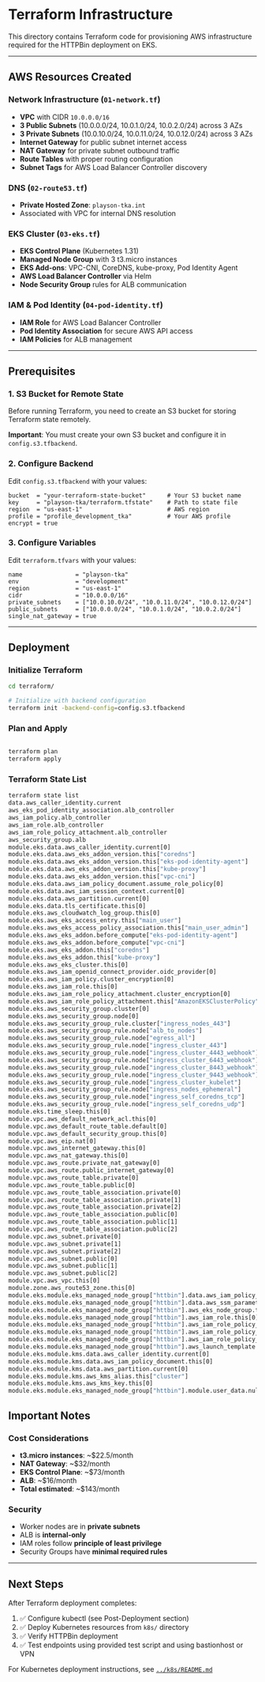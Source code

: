# Terraform Infrastructure

This directory contains Terraform code for provisioning AWS infrastructure required for the HTTPBin deployment on EKS.

---

## AWS Resources Created

### Network Infrastructure (`01-network.tf`)
- **VPC** with CIDR `10.0.0.0/16`
- **3 Public Subnets** (10.0.0.0/24, 10.0.1.0/24, 10.0.2.0/24) across 3 AZs
- **3 Private Subnets** (10.0.10.0/24, 10.0.11.0/24, 10.0.12.0/24) across 3 AZs
- **Internet Gateway** for public subnet internet access
- **NAT Gateway** for private subnet outbound traffic
- **Route Tables** with proper routing configuration
- **Subnet Tags** for AWS Load Balancer Controller discovery

### DNS (`02-route53.tf`)
- **Private Hosted Zone**: `playson-tka.int`
- Associated with VPC for internal DNS resolution

### EKS Cluster (`03-eks.tf`)
- **EKS Control Plane** (Kubernetes 1.31)
- **Managed Node Group** with 3 t3.micro instances
- **EKS Add-ons**: VPC-CNI, CoreDNS, kube-proxy, Pod Identity Agent
- **AWS Load Balancer Controller** via Helm
- **Node Security Group** rules for ALB communication

### IAM & Pod Identity (`04-pod-identity.tf`)
- **IAM Role** for AWS Load Balancer Controller
- **Pod Identity Association** for secure AWS API access
- **IAM Policies** for ALB management

---

## Prerequisites

### 1. S3 Bucket for Remote State

Before running Terraform, you need to create an S3 bucket for storing Terraform state remotely.

**Important**: You must create your own S3 bucket and configure it in `config.s3.tfbackend`.

### 2. Configure Backend

Edit `config.s3.tfbackend` with your values:

```hcl
bucket  = "your-terraform-state-bucket"      # Your S3 bucket name
key     = "playson-tka/terraform.tfstate"    # Path to state file
region  = "us-east-1"                        # AWS region
profile = "profile_development_tka"          # Your AWS profile
encrypt = true
```

### 3. Configure Variables

Edit `terraform.tfvars` with your values:

```hcl
name               = "playson-tka"
env                = "development"
region             = "us-east-1"
cidr               = "10.0.0.0/16"
private_subnets    = ["10.0.10.0/24", "10.0.11.0/24", "10.0.12.0/24"]
public_subnets     = ["10.0.0.0/24", "10.0.1.0/24", "10.0.2.0/24"]
single_nat_gateway = true
```

---

## Deployment

### Initialize Terraform

```bash
cd terraform/

# Initialize with backend configuration
terraform init -backend-config=config.s3.tfbackend
```

### Plan and Apply

```bash

terraform plan
terraform apply

```

### Terraform State List

```bash
terraform state list
data.aws_caller_identity.current
aws_eks_pod_identity_association.alb_controller
aws_iam_policy.alb_controller
aws_iam_role.alb_controller
aws_iam_role_policy_attachment.alb_controller
aws_security_group.alb
module.eks.data.aws_caller_identity.current[0]
module.eks.data.aws_eks_addon_version.this["coredns"]
module.eks.data.aws_eks_addon_version.this["eks-pod-identity-agent"]
module.eks.data.aws_eks_addon_version.this["kube-proxy"]
module.eks.data.aws_eks_addon_version.this["vpc-cni"]
module.eks.data.aws_iam_policy_document.assume_role_policy[0]
module.eks.data.aws_iam_session_context.current[0]
module.eks.data.aws_partition.current[0]
module.eks.data.tls_certificate.this[0]
module.eks.aws_cloudwatch_log_group.this[0]
module.eks.aws_eks_access_entry.this["main_user"]
module.eks.aws_eks_access_policy_association.this["main_user_admin"]
module.eks.aws_eks_addon.before_compute["eks-pod-identity-agent"]
module.eks.aws_eks_addon.before_compute["vpc-cni"]
module.eks.aws_eks_addon.this["coredns"]
module.eks.aws_eks_addon.this["kube-proxy"]
module.eks.aws_eks_cluster.this[0]
module.eks.aws_iam_openid_connect_provider.oidc_provider[0]
module.eks.aws_iam_policy.cluster_encryption[0]
module.eks.aws_iam_role.this[0]
module.eks.aws_iam_role_policy_attachment.cluster_encryption[0]
module.eks.aws_iam_role_policy_attachment.this["AmazonEKSClusterPolicy"]
module.eks.aws_security_group.cluster[0]
module.eks.aws_security_group.node[0]
module.eks.aws_security_group_rule.cluster["ingress_nodes_443"]
module.eks.aws_security_group_rule.node["alb_to_nodes"]
module.eks.aws_security_group_rule.node["egress_all"]
module.eks.aws_security_group_rule.node["ingress_cluster_443"]
module.eks.aws_security_group_rule.node["ingress_cluster_4443_webhook"]
module.eks.aws_security_group_rule.node["ingress_cluster_6443_webhook"]
module.eks.aws_security_group_rule.node["ingress_cluster_8443_webhook"]
module.eks.aws_security_group_rule.node["ingress_cluster_9443_webhook"]
module.eks.aws_security_group_rule.node["ingress_cluster_kubelet"]
module.eks.aws_security_group_rule.node["ingress_nodes_ephemeral"]
module.eks.aws_security_group_rule.node["ingress_self_coredns_tcp"]
module.eks.aws_security_group_rule.node["ingress_self_coredns_udp"]
module.eks.time_sleep.this[0]
module.vpc.aws_default_network_acl.this[0]
module.vpc.aws_default_route_table.default[0]
module.vpc.aws_default_security_group.this[0]
module.vpc.aws_eip.nat[0]
module.vpc.aws_internet_gateway.this[0]
module.vpc.aws_nat_gateway.this[0]
module.vpc.aws_route.private_nat_gateway[0]
module.vpc.aws_route.public_internet_gateway[0]
module.vpc.aws_route_table.private[0]
module.vpc.aws_route_table.public[0]
module.vpc.aws_route_table_association.private[0]
module.vpc.aws_route_table_association.private[1]
module.vpc.aws_route_table_association.private[2]
module.vpc.aws_route_table_association.public[0]
module.vpc.aws_route_table_association.public[1]
module.vpc.aws_route_table_association.public[2]
module.vpc.aws_subnet.private[0]
module.vpc.aws_subnet.private[1]
module.vpc.aws_subnet.private[2]
module.vpc.aws_subnet.public[0]
module.vpc.aws_subnet.public[1]
module.vpc.aws_subnet.public[2]
module.vpc.aws_vpc.this[0]
module.zone.aws_route53_zone.this[0]
module.eks.module.eks_managed_node_group["httbin"].data.aws_iam_policy_document.assume_role_policy[0]
module.eks.module.eks_managed_node_group["httbin"].data.aws_ssm_parameter.ami[0]
module.eks.module.eks_managed_node_group["httbin"].aws_eks_node_group.this[0]
module.eks.module.eks_managed_node_group["httbin"].aws_iam_role.this[0]
module.eks.module.eks_managed_node_group["httbin"].aws_iam_role_policy_attachment.this["AmazonEC2ContainerRegistryReadOnly"]
module.eks.module.eks_managed_node_group["httbin"].aws_iam_role_policy_attachment.this["AmazonEKSWorkerNodePolicy"]
module.eks.module.eks_managed_node_group["httbin"].aws_iam_role_policy_attachment.this["AmazonEKS_CNI_Policy"]
module.eks.module.eks_managed_node_group["httbin"].aws_launch_template.this[0]
module.eks.module.kms.data.aws_caller_identity.current[0]
module.eks.module.kms.data.aws_iam_policy_document.this[0]
module.eks.module.kms.data.aws_partition.current[0]
module.eks.module.kms.aws_kms_alias.this["cluster"]
module.eks.module.kms.aws_kms_key.this[0]
module.eks.module.eks_managed_node_group["httbin"].module.user_data.null_resource.validate_cluster_service_cidr
```
## Important Notes

### Cost Considerations

- **t3.micro instances**: ~$22.5/month
- **NAT Gateway**: ~$32/month
- **EKS Control Plane**: ~$73/month
- **ALB**: ~$16/month
- **Total estimated**: ~$143/month

### Security

- Worker nodes are in **private subnets** 
- ALB is **internal-only** 
- IAM roles follow **principle of least privilege**
- Security Groups have **minimal required rules**

---

## Next Steps

After Terraform deployment completes:

1. ✅ Configure kubectl (see Post-Deployment section)
2. ✅ Deploy Kubernetes resources from `k8s/` directory
3. ✅ Verify HTTPBin deployment 
4. ✅ Test endpoints using provided test script and using bastionhost or VPN

For Kubernetes deployment instructions, see [`../k8s/README.md`](../k8s/README.md)